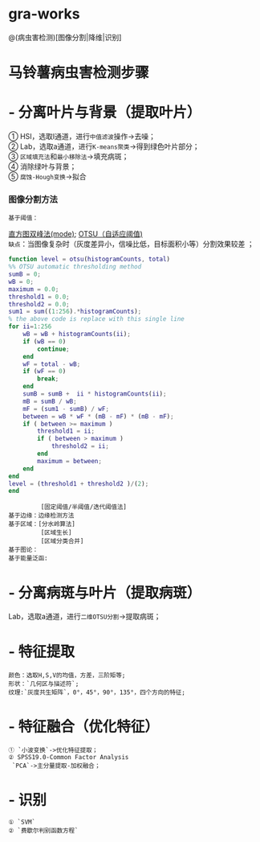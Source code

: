 # gra-works
@(病虫害检测)[图像分割|降维|识别]
# 马铃薯病虫害检测步骤
# - **分离叶片与背景（提取叶片）**
  ① HSI，选取I通道，进行`中值滤波`操作->去噪；<br>
  ② Lab，选取a通道，进行`K-means聚类`->得到绿色叶片部分；<br>
  ③ `区域填充法`和`最小移除法`->填充病斑；<br>
  ④ 消除绿叶与背景；<br>
  ⑤ `腐蚀-Hough变换`->拟合<br>
  ### 图像分割方法
    基于阈值： 
[直方图双峰法(mode)](http://blog.csdn.net/hh555800/article/details/42342687);
[OTSU（自适应阈值)](https://zh.wikipedia.org/zh-hans/%E5%A4%A7%E6%B4%A5%E7%AE%97%E6%B3%95)<br>
`缺点`：当图像复杂时（灰度差异小，信噪比低，目标面积小等）分割效果较差 ；
```matlab
function level = otsu(histogramCounts, total)
%% OTSU automatic thresholding method
sumB = 0;
wB = 0;
maximum = 0.0;
threshold1 = 0.0;
threshold2 = 0.0;
sum1 = sum((1:256).*histogramCounts); 
% the above code is replace with this single line
for ii=1:256
    wB = wB + histogramCounts(ii);
    if (wB == 0)
        continue;
    end
    wF = total - wB;
    if (wF == 0)
        break;
    end
    sumB = sumB +  ii * histogramCounts(ii);
    mB = sumB / wB;
    mF = (sum1 - sumB) / wF;
    between = wB * wF * (mB - mF) * (mB - mF);
    if ( between >= maximum )
        threshold1 = ii;
        if ( between > maximum )
            threshold2 = ii;
        end
        maximum = between;
    end
end
level = (threshold1 + threshold2 )/(2);
end
```
             [固定阈值/半阈值/迭代阈值法]
    基于边缘：边缘检测方法
    基于区域：[分水岭算法]
             [区域生长]
             [区域分类合并]
    基于图论：
    基于能量泛函:
   <!-- 1.K-means
   2.Hough变幻
   3.超像素分割算法
   4.Graphcut -->

# - **分离病斑与叶片（提取病斑）**
  Lab，选取a通道，进行`二维OTSU分割`->提取病斑；
# - **特征提取**
    颜色：选取H,S,V的均值，方差，三阶矩等;
    形状：`几何区与描述符`;
    纹理:`灰度共生矩阵`，0°，45°，90°，135°，四个方向的特征;
# - **特征融合（优化特征）**
    ① `小波变换`->优化特征提取；
    ② SPSS19.0-Common Factor Analysis
     `PCA`->主分量提取-加权融合；
# - **识别**
    ① `SVM`
    ② `费歇尔判别函数方程`


    
